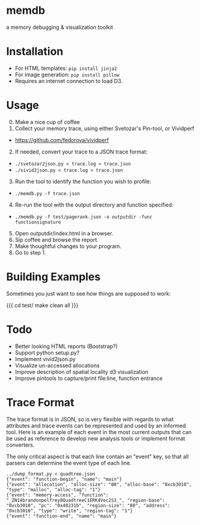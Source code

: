 memdb
=====

a memory debugging &amp; visualization toolkit

Installation
=====
 * For HTML templates: `pip install jinja2`
 * For image generation: `pip install pillow`
 * Requires an internet connection to load D3.

Usage
=====
0. Make a nice cup of coffee
1. Collect your memory trace, using either Svetozar's Pin-tool, or Vividperf
 * https://github.com/fedorova/vividperf
2. If needed, convert your trace to a JSON trace format:
 * `./svetozar2json.py < trace.log > trace.json`
 * `./vivid2json.py < trace.log > trace.json`
3. Run the tool to identify the function you wish to profile: 
 * `./memdb.py -f trace.json`
4. Re-run the tool with the output directory and function specified: 
 * `./memdb.py -f test/pagerank.json -o outputdir -func functionsignature`
5. Open outputdir/index.html in a browser.
6. Sip coffee and browse the report.
7. Make thoughtful changes to your program.
8. Go to step 1.

Building Examples
====
Sometimes you just want to see how things are supposed to work:

{{{
	cd test/
	make clean all
}}}

Todo
====
 * Better looking HTML reports (Bootstrap?)
 * Support python setup.py?
 * Implement vivid2json.py
 * Visualize un-accessed allocations
 * Improve description of spatial locality d3 visualization
 * Improve pintools to capture/print file:line, function entrance


Trace Format
====
The trace format is in JSON, so is very flexible with regards to what attributes and trace events can be represented and used by an informed tool. Here is an example of each event in the most current outputs that can be used as reference to develop new analysis tools or implement format converters.

The only critical aspect is that each line contain an "event" key, so that all parsers can determine the event type of each line.
```
../dump_format.py < quadtree.json 
{"event": "function-begin", "name": "main"}
{"event": "allocation", "alloc-size": "80", "alloc-base": "0xcb3010", "type": "malloc", "alloc-tag": "1"}
{"event": "memory-access", "function": "_ZN14brandonpelfrey8QuadtreeC1ERK4Vec2S3_", "region-base": "0xcb3010", "pc": "0x40231b", "region-size": "80", "address": "0xcb3010", "type": "write", "region-tag": "1"}
{"event": "function-end", "name": "main"}

```